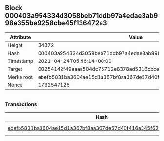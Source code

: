 ## Block 000403a954334d3058beb71ddb97a4edae3ab998e355be9258cbe45f136472a3

Attribute | Value
--- | ---
Height | 34372
Hash | 000403a954334d3058beb71ddb97a4edae3ab998e355be9258cbe45f136472a3
Timestamp | 2021-04-24T05:56:14+00:00
Target | 00254142f49eaaa504dc75712e8378ad5316cbcead634704b3734b6271167cc4
Merke root | ebefb5831ba3604ae15d1a367bf8aa367de57d40f416a345f6254af454ab9f07
Nonce | 1732547125

```

```

### Transactions

Hash | Amount
--- | ---
[ebefb5831ba3604ae15d1a367bf8aa367de57d40f416a345f6254af454ab9f07](ebefb5831ba3604ae15d1a367bf8aa367de57d40f416a345f6254af454ab9f07.md) | 10.00000000 SKEPTI 
